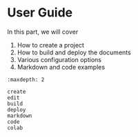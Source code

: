 # User Guide

In this part, we will cover

1. How to create a project
1. How to build and deploy the documents
1. Various configuration options
1. Markdown and code examples

```toc
:maxdepth: 2

create
edit
build
deploy
markdown
code
colab
```

